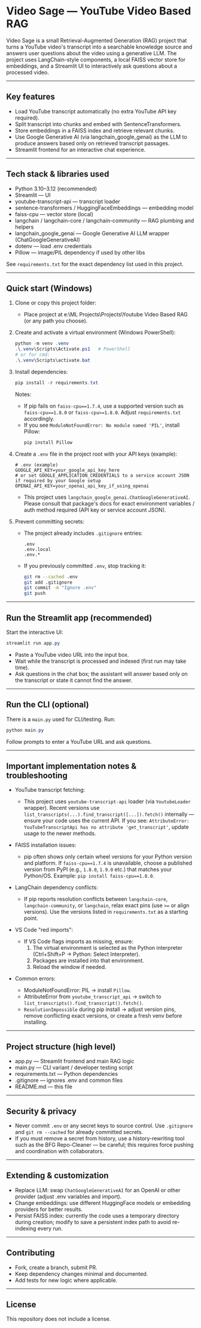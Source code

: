 ﻿# Video Sage — YouTube Video Based RAG

Video Sage is a small Retrieval-Augmented Generation (RAG) project that turns a YouTube video's transcript into a searchable knowledge source and answers user questions about the video using a generative LLM. The project uses LangChain-style components, a local FAISS vector store for embeddings, and a Streamlit UI to interactively ask questions about a processed video.

---

## Key features
- Load YouTube transcript automatically (no extra YouTube API key required).
- Split transcript into chunks and embed with SentenceTransformers.
- Store embeddings in a FAISS index and retrieve relevant chunks.
- Use Google Generative AI (via langchain_google_genai) as the LLM to produce answers based only on retrieved transcript passages.
- Streamlit frontend for an interactive chat experience.

---

## Tech stack & libraries used
- Python 3.10–3.12 (recommended)
- Streamlit — UI
- youtube-transcript-api — transcript loader
- sentence-transformers / HuggingFaceEmbeddings — embedding model
- faiss-cpu — vector store (local)
- langchain / langchain-core / langchain-community — RAG plumbing and helpers
- langchain_google_genai — Google Generative AI LLM wrapper (ChatGoogleGenerativeAI)
- dotenv — load .env credentials
- Pillow — image/PIL dependency if used by other libs

See `requirements.txt` for the exact dependency list used in this project.

---

## Quick start (Windows)

1. Clone or copy this project folder:
   - Place project at e:\ML Projects\Projects\Youtube Video Based RAG (or any path you choose).

2. Create and activate a virtual environment (Windows PowerShell):
   ```powershell
   python -m venv .venv
   .\.venv\Scripts\Activate.ps1   # PowerShell
   # or for cmd:
   .\.venv\Scripts\activate.bat
   ```

3. Install dependencies:
   ```powershell
   pip install -r requirements.txt
   ```
   Notes:
   - If pip fails on `faiss-cpu==1.7.4`, use a supported version such as `faiss-cpu==1.8.0` or `faiss-cpu>=1.8.0`. Adjust `requirements.txt` accordingly.
   - If you see `ModuleNotFoundError: No module named 'PIL'`, install Pillow:
     ```powershell
     pip install Pillow
     ```

4. Create a `.env` file in the project root with your API keys (example):
   ```
   # .env (example)
   GOOGLE_API_KEY=your_google_api_key_here
   # or set GOOGLE_APPLICATION_CREDENTIALS to a service account JSON if required by your Google setup
   OPENAI_API_KEY=your_openai_api_key_if_using_openai
   ```
   - This project uses `langchain_google_genai.ChatGoogleGenerativeAI`. Please consult that package's docs for exact environment variables / auth method required (API key or service account JSON).

5. Prevent committing secrets:
   - The project already includes `.gitignore` entries:
     ```
     .env
     .env.local
     .env.*
     ```
   - If you previously committed `.env`, stop tracking it:
     ```bash
     git rm --cached .env
     git add .gitignore
     git commit -m "Ignore .env"
     git push
     ```

---

## Run the Streamlit app (recommended)
Start the interactive UI:
```powershell
streamlit run app.py
```
- Paste a YouTube video URL into the input box.
- Wait while the transcript is processed and indexed (first run may take time).
- Ask questions in the chat box; the assistant will answer based only on the transcript or state it cannot find the answer.

---

## Run the CLI (optional)
There is a `main.py` used for CLI/testing. Run:
```powershell
python main.py
```
Follow prompts to enter a YouTube URL and ask questions.

---

## Important implementation notes & troubleshooting

- YouTube transcript fetching:
  - This project uses `youtube-transcript-api` loader (via `YoutubeLoader` wrapper). Recent versions use `list_transcripts(...).find_transcript([...]).fetch()` internally — ensure your code uses the current API. If you see: `AttributeError: YouTubeTranscriptApi has no attribute 'get_transcript'`, update usage to the newer methods.

- FAISS installation issues:
  - pip often shows only certain wheel versions for your Python version and platform. If `faiss-cpu==1.7.4` is unavailable, choose a published version from PyPI (e.g., `1.8.0`, `1.9.0` etc.) that matches your Python/OS. Example: `pip install faiss-cpu==1.8.0`.

- LangChain dependency conflicts:
  - If pip reports resolution conflicts between `langchain-core`, `langchain-community`, or `langchain`, relax exact pins (use `>=` or align versions). Use the versions listed in `requirements.txt` as a starting point.

- VS Code "red imports":
  - If VS Code flags imports as missing, ensure:
    1. The virtual environment is selected as the Python interpreter (Ctrl+Shift+P → Python: Select Interpreter).
    2. Packages are installed into that environment.
    3. Reload the window if needed.

- Common errors:
  - ModuleNotFoundError: PIL → install `Pillow`.
  - AttributeError from `youtube_transcript_api` → switch to `list_transcripts().find_transcript().fetch()`.
  - `ResolutionImpossible` during pip install → adjust version pins, remove conflicting exact versions, or create a fresh venv before installing.

---

## Project structure (high level)
- app.py — Streamlit frontend and main RAG logic
- main.py — CLI variant / developer testing script
- requirements.txt — Python dependencies
- .gitignore — ignores .env and common files
- README.md — this file

---

## Security & privacy
- Never commit `.env` or any secret keys to source control. Use `.gitignore` and `git rm --cached` for already committed secrets.
- If you must remove a secret from history, use a history-rewriting tool such as the BFG Repo-Cleaner — be careful; this requires force pushing and coordination with collaborators.

---

## Extending & customization
- Replace LLM: swap `ChatGoogleGenerativeAI` for an OpenAI or other provider (adjust .env variables and import).
- Change embeddings: use different HuggingFace models or embedding providers for better results.
- Persist FAISS index: currently the code uses a temporary directory during creation; modify to save a persistent index path to avoid re-indexing every run.

---

## Contributing
- Fork, create a branch, submit PR.
- Keep dependency changes minimal and documented.
- Add tests for new logic where applicable.

---

## License
This repository does not include a license.
